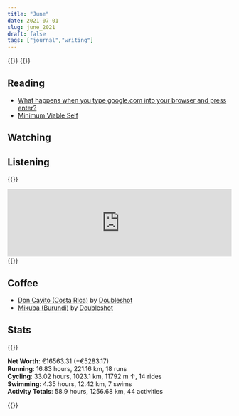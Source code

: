 ```yaml
---
title: "June"
date: 2021-07-01
slug: june_2021
draft: false
tags: ["journal","writing"]
---
```



{{<rawhtml>}}
{{</rawhtml>}}


## Reading

- [What happens when you type google.com into your browser and press enter?](https://github.com/alex/what-happens-when)
- [Minimum Viable Self](https://kneelingbus.substack.com/p/162-minimum-viable-self)

## Watching


## Listening

{{<rawhtml>}}
<iframe src="https://open.spotify.com/embed/episode/2lzzL2bRp1tZjiRfcCq1f5" width="100%" height="152" frameBorder="0" allowtransparency="true" allow="encrypted-media"></iframe>
{{</rawhtml>}}

## Coffee

- [Don Cayito (Costa Rica)](https://www.doubleshot.cz/cs/products/kostarika-don-cayito) by [Doubleshot](https://www.doubleshot.cz/en)
- [Mikuba (Burundi)](https://www.doubleshot.cz/cs/products/burundi-mikuba-natural) by [Doubleshot](https://www.doubleshot.cz/en)

## Stats

{{<rawhtml>}}
<div><b>Net Worth</b>: €16563.31 (<span class="green">+€5283.17</span>)</div>
<div><b>Running</b>: 
  16.83 hours, 221.16 km, 18 runs
</div>
<div><b>Cycling</b>: 
  33.02 hours, 1023.1 km, 11792 m ↑, 14 rides
</div>
<div><b>Swimming</b>: 
  4.35 hours, 12.42 km, 7 swims
</div>
<div><b>Activity Totals</b>: 
  58.9 hours, 1256.68 km, 44 activities
</div>

{{</rawhtml>}}
